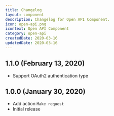 ```yaml
---
title: Changelog
layout: component
description: Changelog for Open API Component.
icon: open-api.png
icontext: Open API Component
category: open-api
createdDate: 2020-03-16
updatedDate: 2020-03-16
---
```


## 1.1.0 (February 13, 2020)

* Support OAuth2 authentication type

## 1.0.0 (January 30, 2020)

* Add action `Make request`
* Initial release
